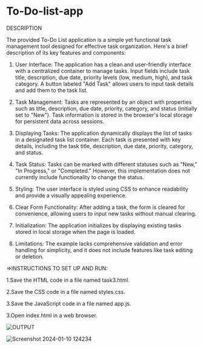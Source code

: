 # To-Do-list-app
DESCRIPTION

The provided To-Do List application is a simple yet functional task management tool designed for effective task organization. Here's a brief description of its key features and components:

1. User Interface:
The application has a clean and user-friendly interface with a centralized container to manage tasks.
Input fields include task title, description, due date, priority levels (low, medium, high), and task category.
A button labeled "Add Task" allows users to input task details and add them to the task list.



2. Task Management:
Tasks are represented by an object with properties such as title, description, due date, priority, category, and status (initially set to "New").
Task information is stored in the browser's local storage for persistent data across sessions.


3. Displaying Tasks:
The application dynamically displays the list of tasks in a designated task list container.
Each task is presented with key details, including the task title, description, due date, priority, category, and status.


4. Task Status:
Tasks can be marked with different statuses such as "New," "In Progress," or "Completed." However, this implementation does not currently include functionality to change the status.


5. Styling:
The user interface is styled using CSS to enhance readability and provide a visually appealing experience.

6. Clear Form Functionality:
After adding a task, the form is cleared for convenience, allowing users to input new tasks without manual clearing.


7. Initialization:
The application initializes by displaying existing tasks stored in local storage when the page is loaded.


9. Limitations:
The example lacks comprehensive validation and error handling for simplicity, and it does not include features like task editing or deletion.





=>INSTRUCTIONS TO SET UP AND RUN: 


1.Save the HTML code in a file named task3.html.

2.Save the CSS code in a file named styles.css.

3.Save the JavaScript code in a file named app.js.

3.Open index.html in a web browser.






![OUTPUT](https://github.com/pshirishaa/To-Do-list-app/assets/115444119/c6a1d7a3-34ce-4d9a-b16f-fbc493870ebd)









![Screenshot 2024-01-10 124234](https://github.com/pshirishaa/To-Do-list-app/assets/115444119/6a4e6973-6b44-4a20-8281-c0f63c75b678)



    
